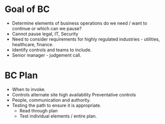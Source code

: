 # Goal of BC

- Determine elements of business operations do we need / want to continue or which can we pause?
 -  Cannot pause legal, IT, Security
 - Need to consider requirements for highly regulated industries - utilities, healthcare, finance.
- Identify controls and teams to include.
- Senior manager - judgement call.

# BC Plan

- When to invoke.
- Controls
  alternate site
  high availability
  Preventative controls
- People, communication and authority.
- Testing the path to ensure it is appropriate.
  - Read through plan
  - Test individual elements / entire plan.